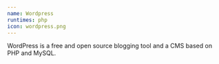 ```yaml
---
name: Wordpress
runtimes: php
icon: wordpress.png
---
```


WordPress is a free and open source blogging tool and a CMS based on PHP and MySQL.

